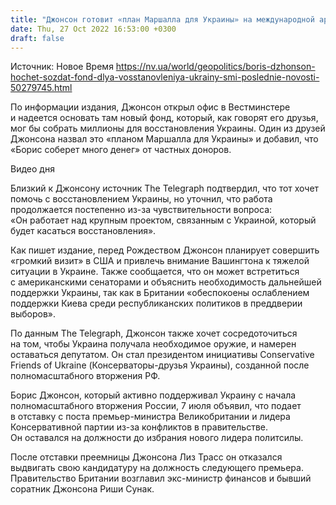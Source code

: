 ```yaml
---
title: "Джонсон готовит «план Маршалла для Украины» на международной арене — The Telegraph"
date: Thu, 27 Oct 2022 16:53:00 +0300
draft: false
---
```

Источник: Новое Время https://nv.ua/world/geopolitics/boris-dzhonson-hochet-sozdat-fond-dlya-vosstanovleniya-ukrainy-smi-poslednie-novosti-50279745.html


 По информации издания, Джонсон открыл офис в Вестминстере и надеется основать там новый фонд, который, как говорят его друзья, мог бы собрать миллионы для восстановления Украины. Один из друзей Джонсона назвал это «планом Маршалла для Украины» и добавил, что «Борис соберет много денег» от частных доноров.

 Видео дня   

Близкий к Джонсону источник The Telegraph подтвердил, что тот хочет помочь с восстановлением Украины, но уточнил, что работа продолжается постепенно из-за чувствительности вопроса: «Он работает над крупным проектом, связанным с Украиной, который будет касаться восстановления».

Как пишет издание, перед Рождеством Джонсон планирует совершить «громкий визит» в США и привлечь внимание Вашингтона к тяжелой ситуации в Украине. Также сообщается, что он может встретиться с американскими сенаторами и объяснить необходимость дальнейшей поддержки Украины, так как в Британии «обеспокоены ослаблением поддержки Киева среди республиканских политиков в преддверии выборов».

По данным The Telegraph, Джонсон также хочет сосредоточиться на том, чтобы Украина получала необходимое оружие, и намерен оставаться депутатом. Он стал президентом инициативы Conservative Friends of Ukraine (Консерваторы-друзья Украины), созданной после полномасштабного вторжения РФ.

Борис Джонсон, который активно поддерживал Украину с начала полномасштабного вторжения России, 7 июля объявил, что подает в отставку с поста премьер-министра Великобритании и лидера Консервативной партии из-за конфликтов в правительстве. Он оставался на должности до избрания нового лидера политсилы.

После отставки преемницы Джонсона Лиз Трасс он отказался выдвигать свою кандидатуру на должность следующего премьера. Правительство Британии возглавил экс-министр финансов и бывший соратник Джонсона Риши Сунак.
